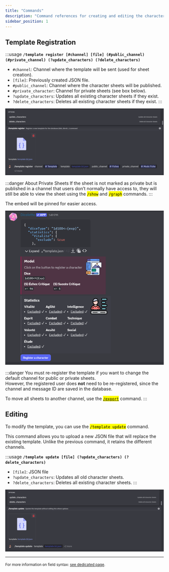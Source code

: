 ```yaml
---
title: "Commands"
description: "Command references for creating and editing the character sheet template."
sidebar_position: 1
---
```


## Template Registration

:::usage
**`/template register [#channel] [file] (#public_channel) (#private_channel) (?update_characters) (?delete_characters)`**
- `#channel`: Channel where the template will be sent (used for sheet creation).
- `[file]`: Previously created JSON file.
- `#public_channel`: Channel where the character sheets will be published.
- `#private_character`: Channel for private sheets (see box below).
- `?update_characters`: Updates all existing character sheets if they exist.
- `?delete_characters`: Deletes all existing character sheets if they exist.
:::

![registration](../../assets/register/cmd_add.png)

:::danger About Private Sheets
If the sheet is not marked as private but is published in a channel that users don’t normally have access to, they will still be able to view the sheet using the <mark>`/show`</mark> and <mark>`/graph`</mark> commands.
:::

The embed will be pinned for easier access.

![embed](../../assets/register/embed_template.png)

:::danger
You must re-register the template if you want to change the default channel for public or private sheets.  
However, the registered user does **not** need to be re-registered, since the channel and message ID are saved in the database.

To move all sheets to another channel, use the [<mark>`/export`</mark>](../import_export.md) command.
:::

## Editing

To modify the template, you can use the <mark>`/template update`</mark> command.

This command allows you to upload a new JSON file that will replace the existing template. Unlike the previous command, it retains the different channels.

:::usage
**`/template update [file] (?update_characters) (?delete_characters)`**
- `[file]`: JSON file
- `?update_characters`: Updates all old character sheets.
- `?delete_characters`: Deletes all existing character sheets.
:::

![edit](../../assets/register/modif_template.png)

---
<small>For more information on field syntax: [see dedicated page](../../introduction/format.mdx).</small>
